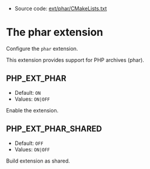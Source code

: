 <!-- This is auto-generated file. -->
* Source code: [ext/phar/CMakeLists.txt](https://github.com/petk/php-build-system/blob/master/cmake/ext/phar/CMakeLists.txt)

# The phar extension

Configure the `phar` extension.

This extension provides support for PHP archives (phar).

## PHP_EXT_PHAR

* Default: `ON`
* Values: `ON|OFF`

Enable the extension.

## PHP_EXT_PHAR_SHARED

* Default: `OFF`
* Values: `ON|OFF`

Build extension as shared.
